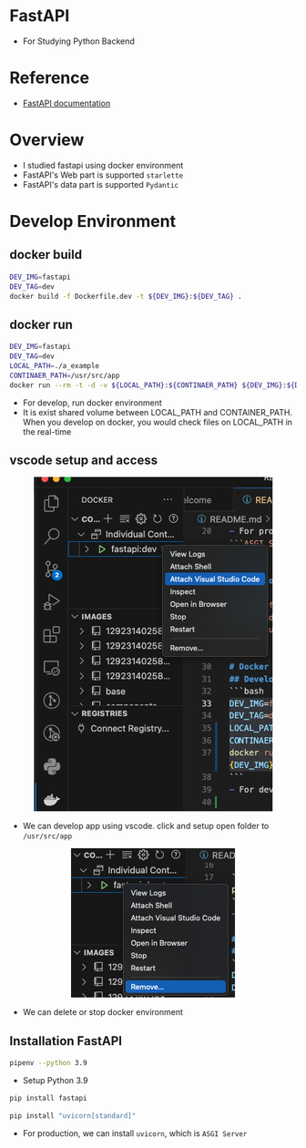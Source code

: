 # FastAPI
- For Studying Python Backend

# Reference
- [FastAPI documentation](https://fastapi.tiangolo.com/ko/)

# Overview
- I studied fastapi using docker environment
- FastAPI's Web part is supported ```starlette```
- FastAPI's data part is supported ```Pydantic```

# Develop Environment
## docker build
```bash
DEV_IMG=fastapi
DEV_TAG=dev
docker build -f Dockerfile.dev -t ${DEV_IMG}:${DEV_TAG} .
```

## docker run
```bash
DEV_IMG=fastapi
DEV_TAG=dev
LOCAL_PATH=./a_example
CONTINAER_PATH=/usr/src/app
docker run --rm -t -d -v ${LOCAL_PATH}:${CONTINAER_PATH} ${DEV_IMG}:${DEV_TAG}
```
- For develop, run docker environment
- It is exist shared volume between LOCAL_PATH and CONTAINER_PATH. When you develop on docker, you would check files on LOCAL_PATH in the real-time

## vscode setup and access
<p align="center">
    <img src="images/attach.png">
</p>

- We can develop app using vscode. click and setup open folder to ```/usr/src/app```

<p align="center">
    <img src="images/delete.png">
</p>

- We can delete or stop docker environment

## Installation FastAPI
```bash
pipenv --python 3.9
```
- Setup Python 3.9

```bash
pip install fastapi
```

```bash
pip install "uvicorn[standard]"
```
- For production, we can install ```uvicorn```, which is ```ASGI Server```
